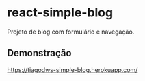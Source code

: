# react-simple-blog
Projeto de blog com formulário e navegação.

## Demonstração

https://tiagodws-simple-blog.herokuapp.com/
